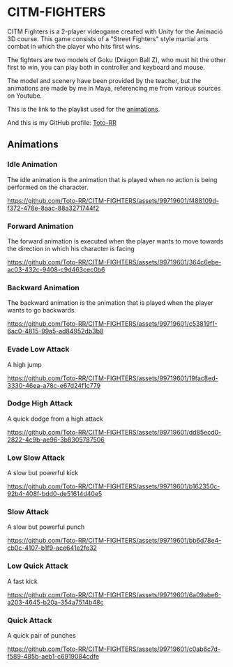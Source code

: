 # CITM-FIGHTERS
CITM Fighters is a 2-player videogame created with Unity for the Animació 3D course. This game consists of a "Street Fighters" style martial arts combat in which the player who hits first wins.

The fighters are two models of Goku (Dragon Ball Z), who must hit the other first to win, you can play both in controller and keyboard and mouse.

The model and scenery have been provided by the teacher, but the animations are made by me in Maya, referencing me from various sources on Youtube.

This is the link to the playlist used for the [animations](<https://youtube.com/playlist?list=PLaRfrYhnHLeMmbCPezzNNkOYi2kzZXEYp&si=0E9fONrFTFp0BnLL>).

And this is my GitHub profile: [Toto-RR](<https://github.com/Toto-RR>)

## Animations 
### Idle Animation 
The idle animation is the animation that is played when no action is being performed on the character.

https://github.com/Toto-RR/CITM-FIGHTERS/assets/99719601/f488109d-f372-478e-8aac-88a3271744f2

### Forward Animation
The forward animation is executed when the player wants to move towards the direction in which his character is facing

https://github.com/Toto-RR/CITM-FIGHTERS/assets/99719601/364c6ebe-ac03-432c-9408-c9d463cec0b6

### Backward Animation
The backward animation is the animation that is played when the player wants to go backwards.

https://github.com/Toto-RR/CITM-FIGHTERS/assets/99719601/c53819f1-6ac0-4815-99a5-ad84952db3b8

### Evade Low Attack
A high jump

https://github.com/Toto-RR/CITM-FIGHTERS/assets/99719601/19fac8ed-3330-46ea-a78c-e67d24f1c779

### Dodge High Attack
A quick dodge from a high attack

https://github.com/Toto-RR/CITM-FIGHTERS/assets/99719601/dd85ecd0-2822-4c9b-ae96-3b8305787506

### Low Slow Attack
A slow but powerful kick

https://github.com/Toto-RR/CITM-FIGHTERS/assets/99719601/b162350c-92b4-408f-bdd0-de51614d40e5

### Slow Attack
A slow but powerful punch

https://github.com/Toto-RR/CITM-FIGHTERS/assets/99719601/bb6d78e4-cb0c-4107-b1f9-ace641e2fe32

### Low Quick Attack
A fast kick

https://github.com/Toto-RR/CITM-FIGHTERS/assets/99719601/6a09abe6-a203-4645-b20a-354a7514b48c

### Quick Attack
A quick pair of punches 

https://github.com/Toto-RR/CITM-FIGHTERS/assets/99719601/c0ab6c7d-f589-485b-aeb1-c6919084cdfe

### 

